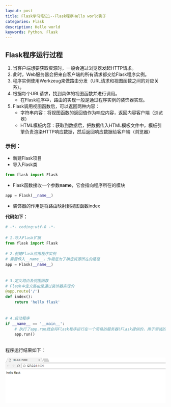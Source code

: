 ```yaml
---
layout: post
title: Flask学习笔记1--Flask程序Hello world例子
categories: Flask
description: Hello world
keywords: Python, Flask
---
```



## Flask程序运行过程

1. 当客户端想要获取资源时，一般会通过浏览器发起HTTP请求。
2. 此时，Web服务器会把来自客户端的所有请求都交给Flask程序实例。
3. 程序实例使用Werkzeug来做路由分发（URL请求和视图函数之间的对应关系）。
4. 根据每个URL请求，找到具体的视图函数并进行调用。
    - 在Flask程序中，路由的实现一般是通过程序实例的装饰器实现。
5. Flask调用视图函数后，可以返回两种内容：
    - 字符串内容：将视图函数的返回值作为响应内容，返回内容客户端（浏览器）
    - HTML模板内容：获取到数据后，把数据传入HTML模板文件中，模板引擎负责渲染HTTP响应数据，然后返回响应数据给客户端（浏览器）

### 示例：
- 新建Flask项目
- 导入Flask类

```python
from flask import Flask
```

- Flask函数接收一个参数**name**，它会指向程序所在的模块


```python
app = Flask(__name__)
```

- 装饰器的作用是将路由映射到视图函数index

 

**代码如下：**
```python
# -*- coding:utf-8 -*-

# 1.导入Flask扩展
from flask import Flask

# 2.创建Flask应用程序实例
# 需要传入__name__，作用是为了确定资源所在的路径
app = Flask(__name__)


# 3.定义路由及视图函数
# Flask中定义路由是通过装饰器实现的
@app.route('/')
def index():
    return 'hello flask'


# 4.启动程序
if __name__ == '__main__':
    # 执行了app.run就会将Flask程序运行在一个简易的服务器(Flask提供的，用于测试的)
    app.run()
    
```

程序运行结果如下：

![访问127.0.0.1:8000](/images/posts/flask/flaskhelloworld.png)

